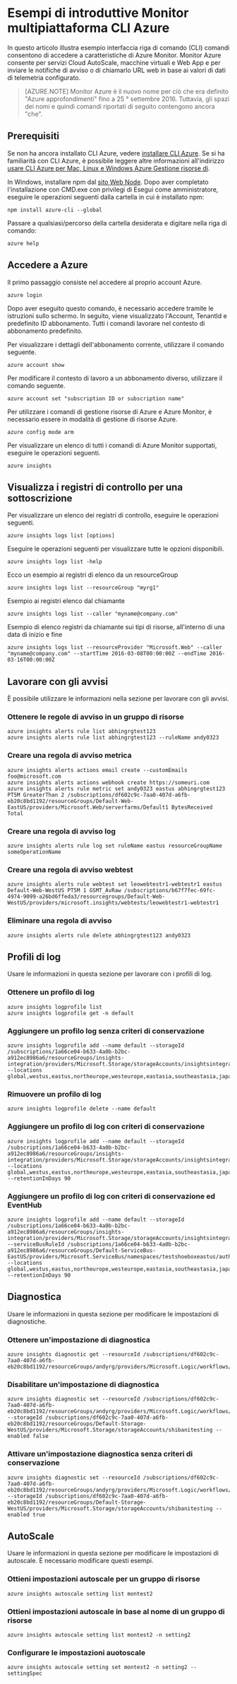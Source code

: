 <properties
    pageTitle="Esempi di Guida introduttiva di Azure CLI Monitor. | Microsoft Azure"
    description="Comandi CLI di esempio per le caratteristiche di Azure Monitor. Monitor Azure è un servizio di Microsoft Azure che consente di inviare notifiche, chiamare URL web in base ai valori di dati di telemetria configurato e servizi Cloud autoScale, macchine virtuali e Web Apps."
    authors="kamathashwin"
    manager="carolz"
    editor=""
    services="monitoring-and-diagnostics"
    documentationCenter="monitoring-and-diagnostics"/>

<tags
    ms.service="monitoring-and-diagnostics"
    ms.workload="na"
    ms.tgt_pltfrm="na"
    ms.devlang="na"
    ms.topic="article"
    ms.date="09/08/2016"
    ms.author="ashwink"/>

# <a name="azure-monitor--cross-platform-cli-quick-start-samples"></a>Esempi di introduttive Monitor multipiattaforma CLI Azure

In questo articolo illustra esempio interfaccia riga di comando (CLI) comandi consentono di accedere a caratteristiche di Azure Monitor. Monitor Azure consente per servizi Cloud AutoScale, macchine virtuali e Web App e per inviare le notifiche di avviso o di chiamarlo URL web in base ai valori di dati di telemetria configurato.

>[AZURE.NOTE] Monitor Azure è il nuovo nome per ciò che era definito "Azure approfondimenti" fino a 25 ° settembre 2016. Tuttavia, gli spazi dei nomi e quindi comandi riportati di seguito contengono ancora "che".


## <a name="prerequisites"></a>Prerequisiti

Se non ha ancora installato CLI Azure, vedere [installare CLI Azure](../xplat-cli-install.md). Se si ha familiarità con CLI Azure, è possibile leggere altre informazioni all'indirizzo [usare CLI Azure per Mac, Linux e Windows Azure Gestione risorse di](../xplat-cli-azure-resource-manager.md).


In Windows, installare npm dal [sito Web Node](https://nodejs.org/). Dopo aver completato l'installazione con CMD.exe con privilegi di Esegui come amministratore, eseguire le operazioni seguenti dalla cartella in cui è installato npm:

```console
npm install azure-cli --global
```

Passare a qualsiasi/percorso della cartella desiderata e digitare nella riga di comando:

```console
azure help
```

## <a name="log-in-to-azure"></a>Accedere a Azure

Il primo passaggio consiste nel accedere al proprio account Azure.

```console
azure login
```

Dopo aver eseguito questo comando, è necessario accedere tramite le istruzioni sullo schermo. In seguito, viene visualizzato l'Account, TenantId e predefinito ID abbonamento. Tutti i comandi lavorare nel contesto di abbonamento predefinito.

Per visualizzare i dettagli dell'abbonamento corrente, utilizzare il comando seguente.

```console
azure account show
```

Per modificare il contesto di lavoro a un abbonamento diverso, utilizzare il comando seguente.

```console
azure account set "subscription ID or subscription name"
```

Per utilizzare i comandi di gestione risorse di Azure e Azure Monitor, è necessario essere in modalità di gestione di risorse Azure.

```console
azure config mode arm
```

Per visualizzare un elenco di tutti i comandi di Azure Monitor supportati, eseguire le operazioni seguenti.

```console
azure insights
```

## <a name="view-audit-logs-for-a-subscription"></a>Visualizza i registri di controllo per una sottoscrizione

Per visualizzare un elenco dei registri di controllo, eseguire le operazioni seguenti.

```console
azure insights logs list [options]
```

Eseguire le operazioni seguenti per visualizzare tutte le opzioni disponibili.

```console
azure insights logs list -help
```

Ecco un esempio ai registri di elenco da un resourceGroup

```console
azure insights logs list --resourceGroup "myrg1"
```

Esempio ai registri elenco dal chiamante

```console
azure insights logs list --caller "myname@company.com"
```

Esempio di elenco registri da chiamante sui tipi di risorse, all'interno di una data di inizio e fine

```console
azure insights logs list --resourceProvider "Microsoft.Web" --caller "myname@company.com" --startTime 2016-03-08T00:00:00Z --endTime 2016-03-16T00:00:00Z
```

## <a name="work-with-alerts"></a>Lavorare con gli avvisi
È possibile utilizzare le informazioni nella sezione per lavorare con gli avvisi.

### <a name="get-alert-rules-in-a-resource-group"></a>Ottenere le regole di avviso in un gruppo di risorse

```console
azure insights alerts rule list abhingrgtest123
azure insights alerts rule list abhingrgtest123 --ruleName andy0323
```

### <a name="create-a-metric-alert-rule"></a>Creare una regola di avviso metrica

```console
azure insights alerts actions email create --customEmails foo@microsoft.com
azure insights alerts actions webhook create https://someuri.com
azure insights alerts rule metric set andy0323 eastus abhingrgtest123 PT5M GreaterThan 2 /subscriptions/df602c9c-7aa0-407d-a6fb-eb20c8bd1192/resourceGroups/Default-Web-EastUS/providers/Microsoft.Web/serverfarms/Default1 BytesReceived Total
```

### <a name="create-a-log-alert-rule"></a>Creare una regola di avviso log

```console
azure insights alerts rule log set ruleName eastus resourceGroupName someOperationName
```

### <a name="create-webtest-alert-rule"></a>Creare una regola di avviso webtest

```console
azure insights alerts rule webtest set leowebtestr1-webtestr1 eastus Default-Web-WestUS PT5M 1 GSMT_AvRaw /subscriptions/b67f7fec-69fc-4974-9099-a26bd6ffeda3/resourcegroups/Default-Web-WestUS/providers/microsoft.insights/webtests/leowebtestr1-webtestr1
```

### <a name="delete-an-alert-rule"></a>Eliminare una regola di avviso

```console
azure insights alerts rule delete abhingrgtest123 andy0323
```

## <a name="log-profiles"></a>Profili di log
Usare le informazioni in questa sezione per lavorare con i profili di log.

### <a name="get-a-log-profile"></a>Ottenere un profilo di log

```console
azure insights logprofile list
azure insights logprofile get -n default
```


### <a name="add-a-log-profile-without-retention"></a>Aggiungere un profilo log senza criteri di conservazione

```console
azure insights logprofile add --name default --storageId /subscriptions/1a66ce04-b633-4a0b-b2bc-a912ec8986a6/resourceGroups/insights-integration/providers/Microsoft.Storage/storageAccounts/insightsintegration7777 --locations global,westus,eastus,northeurope,westeurope,eastasia,southeastasia,japaneast,japanwest,northcentralus,southcentralus,eastus2,centralus,australiaeast,australiasoutheast,brazilsouth,centralindia,southindia,westindia
```

### <a name="remove-a-log-profile"></a>Rimuovere un profilo di log

```console
azure insights logprofile delete --name default
```

### <a name="add-a-log-profile-with-retention"></a>Aggiungere un profilo di log con criteri di conservazione

```console
azure insights logprofile add --name default --storageId /subscriptions/1a66ce04-b633-4a0b-b2bc-a912ec8986a6/resourceGroups/insights-integration/providers/Microsoft.Storage/storageAccounts/insightsintegration7777 --locations global,westus,eastus,northeurope,westeurope,eastasia,southeastasia,japaneast,japanwest,northcentralus,southcentralus,eastus2,centralus,australiaeast,australiasoutheast,brazilsouth,centralindia,southindia,westindia --retentionInDays 90
```

### <a name="add-a-log-profile-with-retention-and-eventhub"></a>Aggiungere un profilo di log con criteri di conservazione ed EventHub

```console
azure insights logprofile add --name default --storageId /subscriptions/1a66ce04-b633-4a0b-b2bc-a912ec8986a6/resourceGroups/insights-integration/providers/Microsoft.Storage/storageAccounts/insightsintegration7777 --serviceBusRuleId /subscriptions/1a66ce04-b633-4a0b-b2bc-a912ec8986a6/resourceGroups/Default-ServiceBus-EastUS/providers/Microsoft.ServiceBus/namespaces/testshoeboxeastus/authorizationrules/RootManageSharedAccessKey --locations global,westus,eastus,northeurope,westeurope,eastasia,southeastasia,japaneast,japanwest,northcentralus,southcentralus,eastus2,centralus,australiaeast,australiasoutheast,brazilsouth,centralindia,southindia,westindia --retentionInDays 90
```


## <a name="diagnostics"></a>Diagnostica
Usare le informazioni in questa sezione per modificare le impostazioni di diagnostiche.

### <a name="get-a-diagnostic-setting"></a>Ottenere un'impostazione di diagnostica

```console
azure insights diagnostic get --resourceId /subscriptions/df602c9c-7aa0-407d-a6fb-eb20c8bd1192/resourceGroups/andyrg/providers/Microsoft.Logic/workflows/andy0315logicapp
```

### <a name="disable-a-diagnostic-setting"></a>Disabilitare un'impostazione di diagnostica

```console
azure insights diagnostic set --resourceId /subscriptions/df602c9c-7aa0-407d-a6fb-eb20c8bd1192/resourceGroups/andyrg/providers/Microsoft.Logic/workflows/andy0315logicapp --storageId /subscriptions/df602c9c-7aa0-407d-a6fb-eb20c8bd1192/resourceGroups/Default-Storage-WestUS/providers/Microsoft.Storage/storageAccounts/shibanitesting --enabled false
```

### <a name="enable-a-diagnostic-setting-without-retention"></a>Attivare un'impostazione diagnostica senza criteri di conservazione

```console
azure insights diagnostic set --resourceId /subscriptions/df602c9c-7aa0-407d-a6fb-eb20c8bd1192/resourceGroups/andyrg/providers/Microsoft.Logic/workflows/andy0315logicapp --storageId /subscriptions/df602c9c-7aa0-407d-a6fb-eb20c8bd1192/resourceGroups/Default-Storage-WestUS/providers/Microsoft.Storage/storageAccounts/shibanitesting --enabled true
```


## <a name="autoscale"></a>AutoScale
Usare le informazioni in questa sezione per modificare le impostazioni di autoscale. È necessario modificare questi esempi.

### <a name="get-autoscale-settings-for-a-resource-group"></a>Ottieni impostazioni autoscale per un gruppo di risorse

```console
azure insights autoscale setting list montest2
```

### <a name="get-autoscale-settings-by-name-in-a-resource-group"></a>Ottieni impostazioni autoscale in base al nome di un gruppo di risorse

```console
azure insights autoscale setting list montest2 -n setting2
```


### <a name="set-auotoscale-settings"></a>Configurare le impostazioni auotoscale

```console
azure insights autoscale setting set montest2 -n setting2 --settingSpec
```
